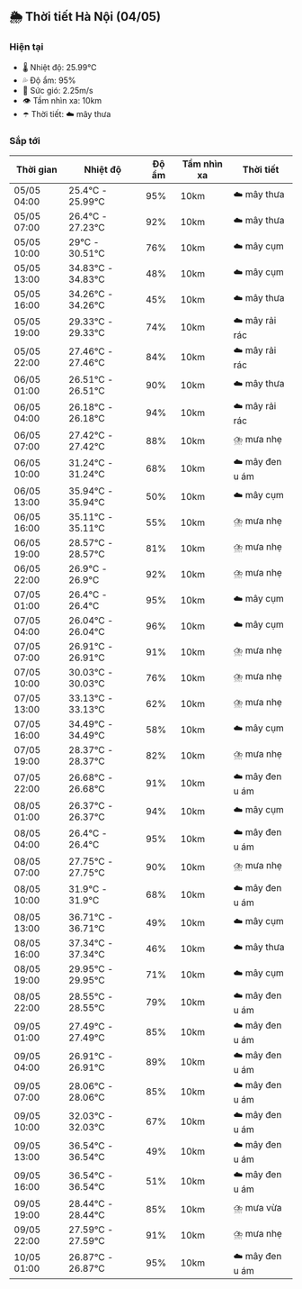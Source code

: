 ## 🌦️ Thời tiết Hà Nội (04/05)

### Hiện tại

- 🌡️ Nhiệt độ: 25.99℃
- 💦 Độ ẩm: 95%
- 💨 Sức gió: 2.25m/s
- 👁️ Tầm nhìn xa: 10km
- ☂️ Thời tiết: ☁️ mây thưa

### Sắp tới

| Thời gian | Nhiệt độ | Độ ẩm | Tầm nhìn xa | Thời tiết |
| --- | --- | --- | --- | --- |
| 05/05 04:00 | 25.4℃ - 25.99℃ | 95% | 10km | ☁️ mây thưa |
| 05/05 07:00 | 26.4℃ - 27.23℃ | 92% | 10km | ☁️ mây thưa |
| 05/05 10:00 | 29℃ - 30.51℃ | 76% | 10km | ☁️ mây cụm |
| 05/05 13:00 | 34.83℃ - 34.83℃ | 48% | 10km | ☁️ mây cụm |
| 05/05 16:00 | 34.26℃ - 34.26℃ | 45% | 10km | ☁️ mây thưa |
| 05/05 19:00 | 29.33℃ - 29.33℃ | 74% | 10km | ☁️ mây rải rác |
| 05/05 22:00 | 27.46℃ - 27.46℃ | 84% | 10km | ☁️ mây rải rác |
| 06/05 01:00 | 26.51℃ - 26.51℃ | 90% | 10km | ☁️ mây thưa |
| 06/05 04:00 | 26.18℃ - 26.18℃ | 94% | 10km | ☁️ mây rải rác |
| 06/05 07:00 | 27.42℃ - 27.42℃ | 88% | 10km | ⛈️ mưa nhẹ |
| 06/05 10:00 | 31.24℃ - 31.24℃ | 68% | 10km | ☁️ mây đen u ám |
| 06/05 13:00 | 35.94℃ - 35.94℃ | 50% | 10km | ☁️ mây cụm |
| 06/05 16:00 | 35.11℃ - 35.11℃ | 55% | 10km | ⛈️ mưa nhẹ |
| 06/05 19:00 | 28.57℃ - 28.57℃ | 81% | 10km | ⛈️ mưa nhẹ |
| 06/05 22:00 | 26.9℃ - 26.9℃ | 92% | 10km | ⛈️ mưa nhẹ |
| 07/05 01:00 | 26.4℃ - 26.4℃ | 95% | 10km | ☁️ mây cụm |
| 07/05 04:00 | 26.04℃ - 26.04℃ | 96% | 10km | ☁️ mây cụm |
| 07/05 07:00 | 26.91℃ - 26.91℃ | 91% | 10km | ⛈️ mưa nhẹ |
| 07/05 10:00 | 30.03℃ - 30.03℃ | 76% | 10km | ⛈️ mưa nhẹ |
| 07/05 13:00 | 33.13℃ - 33.13℃ | 62% | 10km | ⛈️ mưa nhẹ |
| 07/05 16:00 | 34.49℃ - 34.49℃ | 58% | 10km | ☁️ mây cụm |
| 07/05 19:00 | 28.37℃ - 28.37℃ | 82% | 10km | ⛈️ mưa nhẹ |
| 07/05 22:00 | 26.68℃ - 26.68℃ | 91% | 10km | ☁️ mây đen u ám |
| 08/05 01:00 | 26.37℃ - 26.37℃ | 94% | 10km | ☁️ mây cụm |
| 08/05 04:00 | 26.4℃ - 26.4℃ | 95% | 10km | ☁️ mây đen u ám |
| 08/05 07:00 | 27.75℃ - 27.75℃ | 90% | 10km | ⛈️ mưa nhẹ |
| 08/05 10:00 | 31.9℃ - 31.9℃ | 68% | 10km | ☁️ mây đen u ám |
| 08/05 13:00 | 36.71℃ - 36.71℃ | 49% | 10km | ☁️ mây cụm |
| 08/05 16:00 | 37.34℃ - 37.34℃ | 46% | 10km | ☁️ mây thưa |
| 08/05 19:00 | 29.95℃ - 29.95℃ | 71% | 10km | ☁️ mây cụm |
| 08/05 22:00 | 28.55℃ - 28.55℃ | 79% | 10km | ☁️ mây đen u ám |
| 09/05 01:00 | 27.49℃ - 27.49℃ | 85% | 10km | ☁️ mây đen u ám |
| 09/05 04:00 | 26.91℃ - 26.91℃ | 89% | 10km | ☁️ mây đen u ám |
| 09/05 07:00 | 28.06℃ - 28.06℃ | 85% | 10km | ☁️ mây đen u ám |
| 09/05 10:00 | 32.03℃ - 32.03℃ | 67% | 10km | ☁️ mây đen u ám |
| 09/05 13:00 | 36.54℃ - 36.54℃ | 49% | 10km | ☁️ mây đen u ám |
| 09/05 16:00 | 36.54℃ - 36.54℃ | 51% | 10km | ☁️ mây đen u ám |
| 09/05 19:00 | 28.44℃ - 28.44℃ | 85% | 10km | ⛈️ mưa vừa |
| 09/05 22:00 | 27.59℃ - 27.59℃ | 91% | 10km | ⛈️ mưa nhẹ |
| 10/05 01:00 | 26.87℃ - 26.87℃ | 95% | 10km | ☁️ mây đen u ám |
